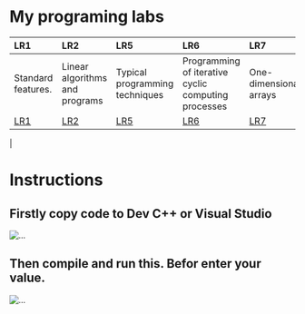 # My programing labs 
|LR1|LR2|LR5|LR6|LR7|LR8|
|:---|:---|:---|:-----------------|:--------------|:---------------|
|Standard features.|Linear algorithms and programs|Typical programming techniques|Programming of iterative cyclic computing processes|One-dimensional arrays|Multidimensional arrays|
|[LR1](https://github.com/Paniov-M/Programing/tree/master/LR1)|[LR2](https://github.com/Paniov-M/Programing/tree/master/LR2)|[LR5](https://github.com/Paniov-M/Programing/tree/master/LR5)|[LR6](https://github.com/Paniov-M/Programing/tree/master/LR6)|[LR7](https://github.com/Paniov-M/Programing/tree/master/LR7)|[LR8](https://github.com/Paniov-M/Programing/tree/master/LR8)|
|

# Instructions
## Firstly copy code to Dev C++ or Visual Studio

![...](https://user-images.githubusercontent.com/58479393/70154543-5344cc80-16b9-11ea-8fcd-8babb21a5c8f.png)

## Then compile and run this. Befor enter your value.

![...](https://user-images.githubusercontent.com/58479393/70154586-65266f80-16b9-11ea-8cbe-47d3d3db0dc0.png)
